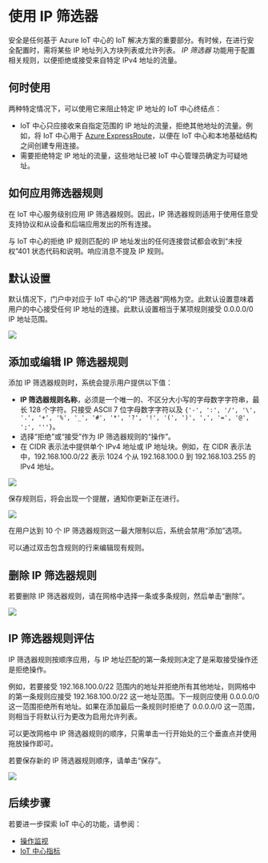 <properties
    pageTitle="Azure IoT 中心 IP 筛选器 | Azure"
    description="如何使用 IP 筛选阻止特定 IP 地址到 Azure IoT 中心的连接。可阻止来自单独 IP 地址或 IP 地址范围的连接。"
    services="iot-hub"
    documentationcenter=""
    author="BeatriceOltean"
    manager="timlt"
    editor="" />
<tags
    ms.assetid="f833eac3-5b5f-46a7-a47b-f4f6fc927f3f"
    ms.service="iot-hub"
    ms.devlang="na"
    ms.topic="article"
    ms.tgt_pltfrm="na"
    ms.workload="na"
    ms.date="01/05/2017"
    wacn.date="02/10/2017"
    ms.author="boltean" />  


# 使用 IP 筛选器

安全是任何基于 Azure IoT 中心的 IoT 解决方案的重要部分。有时候，在进行安全配置时，需将某些 IP 地址列入方块列表或允许列表。 *IP 筛选器* 功能用于配置相关规则，以便拒绝或接受来自特定 IPv4 地址的流量。

## 何时使用

两种特定情况下，可以使用它来阻止特定 IP 地址的 IoT 中心终结点：

- IoT 中心只应接收来自指定范围的 IP 地址的流量，拒绝其他地址的流量。例如，将 IoT 中心用于 [Azure ExpressRoute]，以便在 IoT 中心和本地基础结构之间创建专用连接。
- 需要拒绝特定 IP 地址的流量，这些地址已被 IoT 中心管理员确定为可疑地址。

## 如何应用筛选器规则

在 IoT 中心服务级别应用 IP 筛选器规则。因此，IP 筛选器规则适用于使用任意受支持协议和从设备和后端应用发出的所有连接。

与 IoT 中心的拒绝 IP 规则匹配的 IP 地址发出的任何连接尝试都会收到“未授权”401 状态代码和说明。响应消息不提及 IP 规则。

## 默认设置
默认情况下，门户中对应于 IoT 中心的“IP 筛选器”网格为空。此默认设置意味着用户的中心接受任何 IP 地址的连接。此默认设置相当于某项规则接受 0.0.0.0/0 IP 地址范围。

![][img-ip-filter-default]  


## 添加或编辑 IP 筛选器规则

添加 IP 筛选器规则时，系统会提示用户提供以下值：

- **IP 筛选器规则名称**，必须是一个唯一的、不区分大小写的字母数字字符串，最长 128 个字符。只接受 ASCII 7 位字母数字字符以及 `{'-', ':', '/', '\', '.', '+', '%', '_', '#', '*', '?', '!', '(', ')', ',', '=', '@', ';', '''}`。
- 选择“拒绝”或“接受”作为 IP 筛选器规则的“操作”。
- 在 CIDR 表示法中提供单个 IPv4 地址或 IP 地址块。例如，在 CIDR 表示法中，192.168.100.0/22 表示 1024 个从 192.168.100.0 到 192.168.103.255 的 IPv4 地址。

![][img-ip-filter-add-rule]  


保存规则后，将会出现一个提醒，通知你更新正在进行。

![][img-ip-filter-save-new-rule]  


在用户达到 10 个 IP 筛选器规则这一最大限制以后，系统会禁用“添加”选项。

可以通过双击包含规则的行来编辑现有规则。

## 删除 IP 筛选器规则

若要删除 IP 筛选器规则，请在网格中选择一条或多条规则，然后单击“删除”。

![][img-ip-filter-delete-rule]  


## IP 筛选器规则评估

IP 筛选器规则按顺序应用，与 IP 地址匹配的第一条规则决定了是采取接受操作还是拒绝操作。

例如，若要接受 192.168.100.0/22 范围内的地址并拒绝所有其他地址，则网格中的第一条规则应接受 192.168.100.0/22 这一地址范围。下一规则应使用 0.0.0.0/0 这一范围拒绝所有地址。如果在添加最后一条规则时拒绝了 0.0.0.0/0 这一范围，则相当于将默认行为更改为启用允许列表。

可以更改网格中 IP 筛选器规则的顺序，只需单击一行开始处的三个垂直点并使用拖放操作即可。

若要保存新的 IP 筛选器规则顺序，请单击“保存”。

![][img-ip-filter-rule-order]  


## 后续步骤

若要进一步探索 IoT 中心的功能，请参阅：

* [操作监视][lnk-monitor]
* [IoT 中心指标][lnk-metrics]

<!-- Images -->

[img-ip-filter-default]: ./media/iot-hub-ip-filtering/ip-filter-default.png
[img-ip-filter-add-rule]: ./media/iot-hub-ip-filtering/ip-filter-add-rule.png
[img-ip-filter-save-new-rule]: ./media/iot-hub-ip-filtering/ip-filter-save-new-rule.png
[img-ip-filter-delete-rule]: ./media/iot-hub-ip-filtering/ip-filter-delete-rule.png
[img-ip-filter-rule-order]: ./media/iot-hub-ip-filtering/ip-filter-rule-order.png


<!-- Links -->


[IoT Hub Developer Guide]: /documentation/articles/iot-hub-devguide
[Azure ExpressRoute]: /documentation/articles/expressroute-faqs/#supported-services

[lnk-monitor]: /documentation/articles/iot-hub-operations-monitoring/
[lnk-metrics]: /documentation/articles/iot-hub-metrics/

<!---HONumber=Mooncake_0109_2017-->
<!--Update_Description:update meta properties-->
